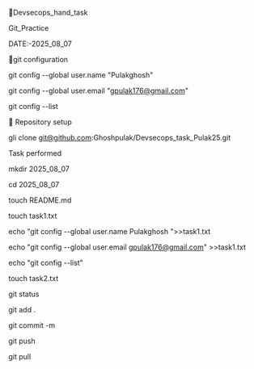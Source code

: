 🔗Devsecops_hand_task


Git_Practice

DATE:-2025_08_07



🔧git configuration


git config --global user.name "Pulakghosh"


git config --global user.email "gpulak176@gmail.com"


git config --list


📁 Repository setup


gli clone  git@github.com:Ghoshpulak/Devsecops_task_Pulak25.git


Task performed



mkdir 2025_08_07

cd 2025_08_07

touch README.md

touch task1.txt

echo "git config --global user.name Pulakghosh ">>task1.txt

echo "git config --global user.email gpulak176@gmail.com" >>task1.txt

echo "git config --list"

touch task2.txt

git status


 git add .


 git commit -m

 git push


 git pull

 
